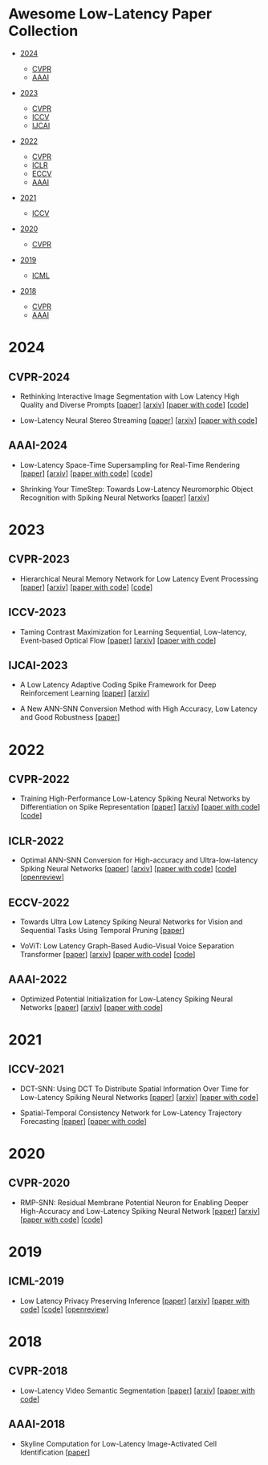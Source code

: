 # Awesome Low-Latency Paper Collection

- [2024](#2024)
  - [CVPR](#cvpr-2024)
  - [AAAI](#aaai-2024)

- [2023](#2023)
  - [CVPR](#cvpr-2023)
  - [ICCV](#iccv-2023)
  - [IJCAI](#ijcai-2023)

- [2022](#2022)
  - [CVPR](#cvpr-2022)
  - [ICLR](#iclr-2022)
  - [ECCV](#eccv-2022)
  - [AAAI](#aaai-2022)

- [2021](#2021)
  - [ICCV](#iccv-2021)

- [2020](#2020)
  - [CVPR](#cvpr-2020)

- [2019](#2019)
  - [ICML](#icml-2019)

- [2018](#2018)
  - [CVPR](#cvpr-2018)
  - [AAAI](#aaai-2018)



# 2024


## CVPR-2024


- Rethinking Interactive Image Segmentation with Low Latency High Quality and Diverse Prompts [[paper](https://openaccess.thecvf.com/content/CVPR2024/html/Liu_Rethinking_Interactive_Image_Segmentation_with_Low_Latency_High_Quality_and_CVPR_2024_paper.html)] [[arxiv](https://arxiv.org/abs/2404.00741)] [[paper with code](https://paperswithcode.com/paper/rethinking-interactive-image-segmentation-2)] [[code](https://github.com/uncbiag/segnext)]

- Low-Latency Neural Stereo Streaming [[paper](https://openaccess.thecvf.com/content/CVPR2024/html/Hou_Low-Latency_Neural_Stereo_Streaming_CVPR_2024_paper.html)] [[arxiv](https://arxiv.org/abs/2403.17879)] [[paper with code](https://paperswithcode.com/paper/low-latency-neural-stereo-streaming)]


## AAAI-2024


- Low-Latency Space-Time Supersampling for Real-Time Rendering [[paper](https://ojs.aaai.org/index.php/AAAI/article/view/27982)] [[arxiv](https://arxiv.org/abs/2312.10890)] [[paper with code](https://paperswithcode.com/paper/low-latency-space-time-supersampling-for-real)] [[code](https://github.com/ryanhe312/STSSNet-AAAI2024)]

- Shrinking Your TimeStep: Towards Low-Latency Neuromorphic Object Recognition with Spiking Neural Networks [[paper](https://ojs.aaai.org/index.php/AAAI/article/view/29066)] [[arxiv](https://arxiv.org/abs/2401.01912)]



# 2023


## CVPR-2023


- Hierarchical Neural Memory Network for Low Latency Event Processing [[paper](https://openaccess.thecvf.com/content/CVPR2023/html/Hamaguchi_Hierarchical_Neural_Memory_Network_for_Low_Latency_Event_Processing_CVPR_2023_paper.html)] [[arxiv](https://arxiv.org/abs/2305.17852)] [[paper with code](https://paperswithcode.com/paper/hierarchical-neural-memory-network-for-low-1)] [[code](https://github.com/hamarh/HMNet_pth)]


## ICCV-2023


- Taming Contrast Maximization for Learning Sequential, Low-latency, Event-based Optical Flow [[paper](https://openaccess.thecvf.com/content/ICCV2023/html/Paredes-Valles_Taming_Contrast_Maximization_for_Learning_Sequential_Low-latency_Event-based_Optical_Flow_ICCV_2023_paper.html)] [[arxiv](https://arxiv.org/abs/2303.05214)] [[paper with code](https://paperswithcode.com/paper/taming-contrast-maximization-for-learning)]


## IJCAI-2023


- A Low Latency Adaptive Coding Spike Framework for Deep Reinforcement Learning [[paper](https://www.ijcai.org/proceedings/2023/340)] [[arxiv](https://arxiv.org/abs/2211.11760)]

- A New ANN-SNN Conversion Method with High Accuracy, Low Latency and Good Robustness [[paper](https://www.ijcai.org/proceedings/2023/342)]


# 2022


## CVPR-2022


- Training High-Performance Low-Latency Spiking Neural Networks by Differentiation on Spike Representation [[paper](https://openaccess.thecvf.com/content/CVPR2022/html/Meng_Training_High-Performance_Low-Latency_Spiking_Neural_Networks_by_Differentiation_on_Spike_CVPR_2022_paper.html)] [[arxiv](https://arxiv.org/abs/2205.00459)] [[paper with code](https://paperswithcode.com/paper/training-high-performance-low-latency-spiking)] [[code](https://github.com/qymeng94/dsr)]


## ICLR-2022


- Optimal ANN-SNN Conversion for High-accuracy and Ultra-low-latency Spiking Neural Networks [[paper](https://iclr.cc/virtual/2022/poster/5899)] [[arxiv](https://arxiv.org/abs/2303.04347)] [[paper with code](https://paperswithcode.com/paper/optimal-ann-snn-conversion-for-high-accuracy-1)] [[code](https://github.com/putshua/SNN_conversion_QCFS)] [[openreview](https://openreview.net/forum?id=7B3IJMM1k_M)]


## ECCV-2022


- Towards Ultra Low Latency Spiking Neural Networks for Vision and Sequential Tasks Using Temporal Pruning [[paper](https://www.ecva.net/papers/eccv_2022/papers_ECCV/html/6421_ECCV_2022_paper.php)]

- VoViT: Low Latency Graph-Based Audio-Visual Voice Separation Transformer [[paper](https://www.ecva.net/papers/eccv_2022/papers_ECCV/html/6836_ECCV_2022_paper.php)] [[arxiv](https://arxiv.org/abs/2203.04099)] [[paper with code](https://paperswithcode.com/paper/vovit-low-latency-graph-based-audio-visual)] [[code](https://github.com/JuanFMontesinos/VoViT)]


## AAAI-2022


- Optimized Potential Initialization for Low-Latency Spiking Neural Networks [[paper](https://ojs.aaai.org/index.php/AAAI/article/view/19874)] [[arxiv](https://arxiv.org/abs/2202.01440)] [[paper with code](https://paperswithcode.com/paper/optimized-potential-initialization-for-low)]



# 2021


## ICCV-2021


- DCT-SNN: Using DCT To Distribute Spatial Information Over Time for Low-Latency Spiking Neural Networks [[paper](https://openaccess.thecvf.com/content/ICCV2021/html/Garg_DCT-SNN_Using_DCT_To_Distribute_Spatial_Information_Over_Time_for_ICCV_2021_paper.html)] [[arxiv](https://arxiv.org/abs/2010.01795)] [[paper with code](https://paperswithcode.com/paper/dct-snn-using-dct-to-distribute-spatial)]

- Spatial-Temporal Consistency Network for Low-Latency Trajectory Forecasting [[paper](https://openaccess.thecvf.com/content/ICCV2021/html/Li_Spatial-Temporal_Consistency_Network_for_Low-Latency_Trajectory_Forecasting_ICCV_2021_paper.html)] [[paper with code](https://paperswithcode.com/paper/spatial-temporal-consistency-network-for-low)]


# 2020


## CVPR-2020


- RMP-SNN: Residual Membrane Potential Neuron for Enabling Deeper High-Accuracy and Low-Latency Spiking Neural Network [[paper](https://openaccess.thecvf.com/content_CVPR_2020/html/Han_RMP-SNN_Residual_Membrane_Potential_Neuron_for_Enabling_Deeper_High-Accuracy_and_CVPR_2020_paper.html)] [[arxiv](https://arxiv.org/abs/2003.01811)] [[paper with code](https://paperswithcode.com/paper/rmp-snns-residual-membrane-potential-neuron)] [[code](https://github.com/facebookarchive/fb.resnet.torch)]


# 2019


## ICML-2019


- Low Latency Privacy Preserving Inference [[paper](https://proceedings.mlr.press/v97/brutzkus19a.html)] [[arxiv](https://arxiv.org/abs/1812.10659)] [[paper with code](https://paperswithcode.com/paper/low-latency-privacy-preserving-inference)] [[code](https://github.com/microsoft/CryptoNets)] [[openreview](https://openreview.net/forum?id=rJl8viCqKQ)]


# 2018


## CVPR-2018


- Low-Latency Video Semantic Segmentation [[paper](https://openaccess.thecvf.com/content_cvpr_2018/html/Li_Low-Latency_Video_Semantic_CVPR_2018_paper.html)] [[arxiv](https://arxiv.org/abs/1804.00389)] [[paper with code](https://paperswithcode.com/paper/low-latency-video-semantic-segmentation)]


## AAAI-2018


- Skyline Computation for Low-Latency Image-Activated Cell Identification [[paper](https://ojs.aaai.org/index.php/AAAI/article/view/12134)]